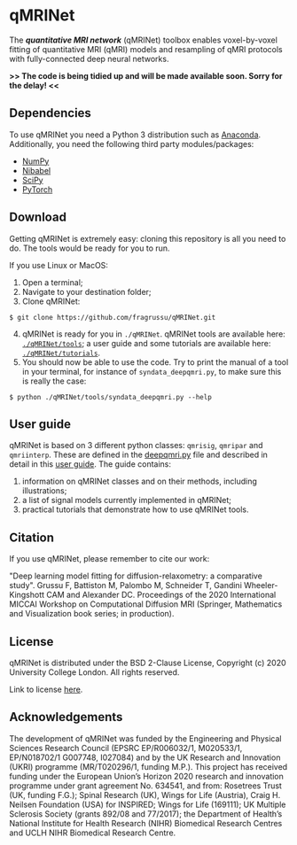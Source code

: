# qMRINet
The ***quantitative MRI network*** (qMRINet) toolbox enables voxel-by-voxel fitting of quantitative MRI (qMRI) models and resampling of qMRI protocols with fully-connected deep neural networks.

**>> The code is being tidied up and will be made available soon. Sorry for the delay! <<**

## Dependencies
To use qMRINet you need a Python 3 distribution such as [Anaconda](http://www.anaconda.com/distribution). Additionally, you need the following third party modules/packages:
* [NumPy](http://numpy.org)
* [Nibabel](http://nipy.org/nibabel)
* [SciPy](http://www.scipy.org)
* [PyTorch](http://pytorch.org/)


## Download 
Getting qMRINet is extremely easy: cloning this repository is all you need to do. The tools would be ready for you to run.

If you use Linux or MacOS:

1. Open a terminal;
2. Navigate to your destination folder;
3. Clone qMRINet:
```
$ git clone https://github.com/fragrussu/qMRINet.git 
```
4. qMRINet is ready for you in `./qMRINet`. qMRINet tools are available here: [`./qMRINet/tools`](https://github.com/fragrussu/qMRINet/tree/master/tools); a user guide and some tutorials are available here: [`./qMRINet/tutorials`](https://github.com/fragrussu/qMRINet/tree/master/tutorials).
5. You should now be able to use the code. Try to print the manual of a tool in your terminal, for instance of `syndata_deepqmri.py`, to make sure this is really the case:
```
$ python ./qMRINet/tools/syndata_deepqmri.py --help
```

## User guide
qMRINet is based on 3 different python classes: `qmrisig`, `qmripar` and `qmriinterp`. These are defined in the [deepqmri.py](https://github.com/fragrussu/qMRINet/blob/master/tools/deepqmri.py) file and described in detail in this [user guide](https://github.com/fragrussu/qMRINet/blob/master/tutorials/README.md). The guide contains:
1. information on qMRINet classes and on their methods, including illustrations;
2. a list of signal models currently implemented in qMRINet; 
3. practical tutorials that demonstrate how to use qMRINet tools.

## Citation
If you use qMRINet, please remember to cite our work:

"Deep learning model fitting for diffusion-relaxometry: a comparative study". Grussu F, Battiston M, Palombo M, Schneider T, Gandini Wheeler-Kingshott CAM and Alexander DC. Proceedings of the 2020 International MICCAI Workshop on Computational Diffusion MRI (Springer, Mathematics and Visualization book series; in production).

## License
qMRINet is distributed under the BSD 2-Clause License, Copyright (c) 2020 University College London. All rights reserved.

Link to license [here](http://github.com/fragrussu/qMRINet/blob/master/LICENSE).

## Acknowledgements
The development of qMRINet was funded by the Engineering and Physical Sciences Research Council (EPSRC EP/R006032/1, M020533/1, EP/N018702/1 G007748, I027084) and by the UK Research and Innovation (UKRI) programme (MR/T020296/1, funding M.P.). This project has received funding under the European Union’s Horizon 2020 research and innovation programme under grant agreement No. 634541, and from: Rosetrees Trust (UK, funding F.G.); Spinal Research (UK), Wings for Life (Austria), Craig H. Neilsen Foundation (USA) for INSPIRED; Wings for Life (169111); UK Multiple Sclerosis Society (grants 892/08 and 77/2017); the Department of Health’s National Institute for Health Research (NIHR) Biomedical Research Centres and UCLH NIHR Biomedical Research Centre.


